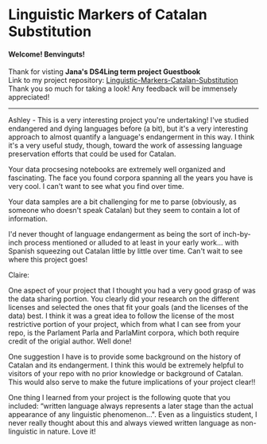 # Linguistic Markers of Catalan Substitution
#### Welcome! Benvinguts!
Thank for visting **Jana's DS4Ling term project Guestbook**\
Link to my project repository: [Linguistic-Markers-Catalan-Substitution](https://github.com/Data-Science-for-Linguists-2025/Linguistic-Markers-Catalan-Substitution.git)\
Thank you so much for taking a look! Any feedback will be immensely appreciated!
***

             


Ashley - 
This is a very interesting project you're undertaking! I've studied endangered and dying languages before (a bit),
but it's a very interesting approach to almost quantify a language's endangerment in this way. I think it's a very useful
study, though, toward the work of assessing language preservation efforts that could be used for Catalan.

Your data procsesing notebooks are extremely well organized and fascinating. The face you found corpora spanning all the years
you have is very cool. I can't want to see what you find over time.

Your data samples are a bit challenging for me to parse (obviously, as someone who doesn't speak Catalan) but they seem to 
contain a lot of information.

I'd never thought of language endangerment as being the sort of inch-by-inch process mentioned or alluded to at least in your
early work... with Spanish squeezing out Catalan little by little over time. Can't wait to see where this project goes!

Claire:

One aspect of your project that I thought you had a very good grasp of was the data sharing portion. You clearly did your research on the different licenses and selected the ones that fit your goals (and the licenses of the data) best. I think it was a great idea to follow the license of the most restrictive portion of your project, which from what I can see from your repo, is the Parlament Parla and ParlaMint corpora, which both require credit of the origial author. Well done!

One suggestion I have is to provide some background on the history of Catalan and its endangerment. I think this would be extremely helpful to visitors of your repo with no prior knowledge or background of Catalan. This would also serve to make the future implications of your project clear!!

One thing I learned from your project is the following quote that you included: “written language always represents a later stage than the actual appearance of any linguistic phenomenon...". Even as a linguistics student, I never really thought about this and always viewed written language as non-linguistic in nature. Love it!
